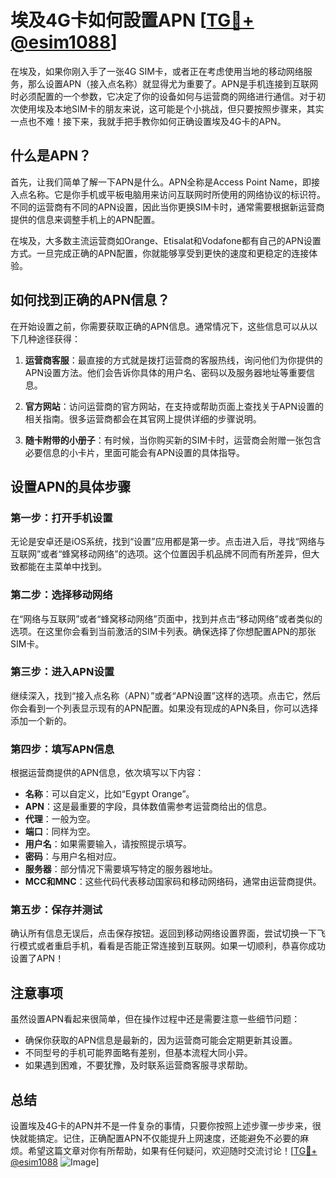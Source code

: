 # 埃及4G卡如何設置APN [[TG💪+ @esim1088](https://t.me/s/esim1088)]

在埃及，如果你刚入手了一张4G SIM卡，或者正在考虑使用当地的移动网络服务，那么设置APN（接入点名称）就显得尤为重要了。APN是手机连接到互联网时必须配置的一个参数，它决定了你的设备如何与运营商的网络进行通信。对于初次使用埃及本地SIM卡的朋友来说，这可能是个小挑战，但只要按照步骤来，其实一点也不难！接下来，我就手把手教你如何正确设置埃及4G卡的APN。

## 什么是APN？

首先，让我们简单了解一下APN是什么。APN全称是Access Point Name，即接入点名称。它是你手机或平板电脑用来访问互联网时所使用的网络协议的标识符。不同的运营商有不同的APN设置，因此当你更换SIM卡时，通常需要根据新运营商提供的信息来调整手机上的APN配置。

在埃及，大多数主流运营商如Orange、Etisalat和Vodafone都有自己的APN设置方式。一旦完成正确的APN配置，你就能够享受到更快的速度和更稳定的连接体验。

## 如何找到正确的APN信息？

在开始设置之前，你需要获取正确的APN信息。通常情况下，这些信息可以从以下几种途径获得：

1. **运营商客服**：最直接的方式就是拨打运营商的客服热线，询问他们为你提供的APN设置方法。他们会告诉你具体的用户名、密码以及服务器地址等重要信息。
   
2. **官方网站**：访问运营商的官方网站，在支持或帮助页面上查找关于APN设置的相关指南。很多运营商都会在其官网上提供详细的步骤说明。

3. **随卡附带的小册子**：有时候，当你购买新的SIM卡时，运营商会附赠一张包含必要信息的小卡片，里面可能会有APN设置的具体指导。

## 设置APN的具体步骤

### 第一步：打开手机设置

无论是安卓还是iOS系统，找到“设置”应用都是第一步。点击进入后，寻找“网络与互联网”或者“蜂窝移动网络”的选项。这个位置因手机品牌不同而有所差异，但大致都能在主菜单中找到。

### 第二步：选择移动网络

在“网络与互联网”或者“蜂窝移动网络”页面中，找到并点击“移动网络”或者类似的选项。在这里你会看到当前激活的SIM卡列表。确保选择了你想配置APN的那张SIM卡。

### 第三步：进入APN设置

继续深入，找到“接入点名称（APN）”或者“APN设置”这样的选项。点击它，然后你会看到一个列表显示现有的APN配置。如果没有现成的APN条目，你可以选择添加一个新的。

### 第四步：填写APN信息

根据运营商提供的APN信息，依次填写以下内容：
- **名称**：可以自定义，比如“Egypt Orange”。
- **APN**：这是最重要的字段，具体数值需参考运营商给出的信息。
- **代理**：一般为空。
- **端口**：同样为空。
- **用户名**：如果需要输入，请按照提示填写。
- **密码**：与用户名相对应。
- **服务器**：部分情况下需要填写特定的服务器地址。
- **MCC和MNC**：这些代码代表移动国家码和移动网络码，通常由运营商提供。

### 第五步：保存并测试

确认所有信息无误后，点击保存按钮。返回到移动网络设置界面，尝试切换一下飞行模式或者重启手机，看看是否能正常连接到互联网。如果一切顺利，恭喜你成功设置了APN！

## 注意事项

虽然设置APN看起来很简单，但在操作过程中还是需要注意一些细节问题：
- 确保你获取的APN信息是最新的，因为运营商可能会定期更新其设置。
- 不同型号的手机可能界面略有差别，但基本流程大同小异。
- 如果遇到困难，不要犹豫，及时联系运营商客服寻求帮助。

## 总结

设置埃及4G卡的APN并不是一件复杂的事情，只要你按照上述步骤一步步来，很快就能搞定。记住，正确配置APN不仅能提升上网速度，还能避免不必要的麻烦。希望这篇文章对你有所帮助，如果有任何疑问，欢迎随时交流讨论！[[TG💪+ @esim1088](https://t.me/s/esim1088) ![Image](https://i.postimg.cc/4NQfJmqS/Snipaste-2025-05-13-00-14-12.png)]